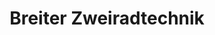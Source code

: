 ---
title: "Breiter Zweiradtechnik"
url: /erbes-buedesheim/breiter-zweiradtechnik/
shop: Motorrad
---